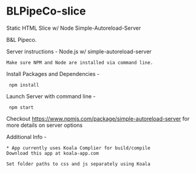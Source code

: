 # BLPipeCo-slice
Static HTML Slice w/ Node Simple-Autoreload-Server

B&L Pipeco.


Server instructions -  Node.js  w/ simple-autoreload-server

	Make sure NPM and Node are installed via command line.

Install Packages and Dependencies -

	 npm install

Launch Server with command line -

     npm start

Checkout https://www.npmjs.com/package/simple-autoreload-server for more details on server options


Additional Info -

	* App currently uses Koala Complier for build/compile  
	Download this app at koala-app.com 

	Set folder paths to css and js separately using Koala

